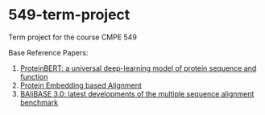 # 549-term-project
Term project for the course CMPE 549

<!-- Fill for repo presentation -->
Base Reference Papers: 
1. [ProteinBERT: a universal deep-learning model of protein sequence and function](https://academic.oup.com/bioinformatics/article/38/8/2102/6502274)
2. [Protein Embedding based Alignment
](https://www.authorea.com/users/623259/articles/646069-protein-embedding-based-alignment)
3. [BAliBASE 3.0: latest developments of the multiple sequence alignment benchmark](https://pubmed.ncbi.nlm.nih.gov/16044462/)
